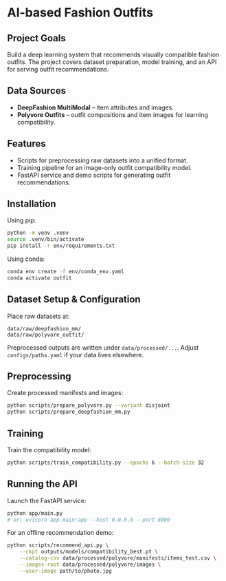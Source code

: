 # AI-based Fashion Outfits

## Project Goals

Build a deep learning system that recommends visually compatible fashion outfits. The project covers dataset preparation, model training, and an API for serving outfit recommendations.

## Data Sources

- **DeepFashion MultiModal** – item attributes and images.
- **Polyvore Outfits** – outfit compositions and item images for learning compatibility.

## Features

- Scripts for preprocessing raw datasets into a unified format.
- Training pipeline for an image-only outfit compatibility model.
- FastAPI service and demo scripts for generating outfit recommendations.

## Installation

Using pip:
```bash
python -m venv .venv
source .venv/bin/activate
pip install -r env/requirements.txt
```

Using conda:
```bash
conda env create -f env/conda_env.yaml
conda activate outfit
```

## Dataset Setup & Configuration

Place raw datasets at:
```
data/raw/deepfashion_mm/
data/raw/polyvore_outfit/
```
Preprocessed outputs are written under `data/processed/...`. Adjust `configs/paths.yaml` if your data lives elsewhere.

## Preprocessing

Create processed manifests and images:
```bash
python scripts/prepare_polyvore.py --variant disjoint
python scripts/prepare_deepfashion_mm.py
```

## Training

Train the compatibility model:
```bash
python scripts/train_compatibility.py --epochs 6 --batch-size 32
```

## Running the API

Launch the FastAPI service:
```bash
python app/main.py
# or: uvicorn app.main:app --host 0.0.0.0 --port 8000
```

For an offline recommendation demo:
```bash
python scripts/recommend_api.py \
    --ckpt outputs/models/compatibility_best.pt \
    --catalog-csv data/processed/polyvore/manifests/items_test.csv \
    --images-root data/processed/polyvore/images \
    --user-image path/to/photo.jpg
```
